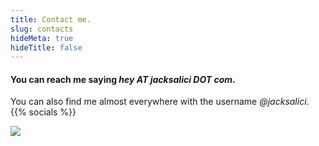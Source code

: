 ```yaml
---
title: Contact me.
slug: contacts
hideMeta: true
hideTitle: false
---
```

#### You can reach me saying _hey AT jacksalici DOT com_.

You can also find me almost everywhere with the username _@jacksalici_.
{{% socials %}}

![](https://media.tenor.com/5IXjGOhnqTkAAAAM/ok-approved.gif)
